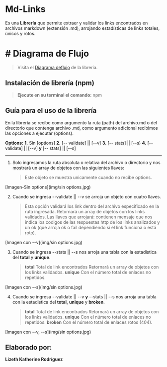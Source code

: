 # Md-Links

Es una **Librería** que permite extraer y validar los links encontrados en archivos markdown (extensión .md), arrojando estadísticas de links totales, únicos y rotos.


# # Diagrama de Flujo

 
>Visita el [Diagrama deflujo](https://app.diagrams.net/?src=about#G1stVv-aFUTqD1gMZ9KUmnc41548GK7a1e) de la librería.


## Instalación de librería (npm)

> **Ejecute en su terminal el comando:** npm

## Guía para el uso de la librería

En la librería se recibe como argumento la ruta (path) del archivo.md o del directorio que contenga archivo .md, como argumento adicional recibimos las opciones a ejecutar (options).

**Options:**
**1.** Sin [options]
**2.** [-- validate] || [--v]
**3.**  [-- stats] || [--s)
**4.**  [-- validate] || [--v] **y** [-- stats] || [--s]
___________
1. Solo ingresamos la ruta absoluta o relativa del archivo o directorio y nos mostrará un array de objetos con las siguientes llaves:
	> Este objeto se muestra unicamente cuando no recibe options. 
	
[Imagen-Sin options](img/sin options.jpg)

2. Cuando se ingresa --validate || --v se arroja un objeto con cuatro llaves.
	> Esta opción validará los link dentro del archivo especificado en la ruta ingresada.
    > Retornará un array de objetos con los links validados. 
    > Las llaves que arrojará: contienen mensaje  que nos indica los codigos de las respuestas http de los links analizados  y un ok (que arroja ok o fail dependiendo si el link funciona o está roto).
    
[Imagen con --v](img/sin options.jpg)

3. Cuando se ingresa --stats || --s nos arroja una tabla con la estadistica del **total** y  **unique**.
	> **total**  Total de link encontrados
    > Retornará un array de objetos con los links validados. 
    > **unique** Con el número total de enlaces no repetidos.
    
[Imagen con --s](img/sin options.jpg)

4. Cuando se ingresa --validate || --v  **y** --stats || --s nos arroja una tabla con la estadistica del **total**, **unique** y **broken**.
	> **total**  Total de link encontrados
    > Retornará un array de objetos con los links validados. 
    > **unique** Con el número total de enlaces no repetidos.
    > **broken** Con el número total de enlaces rotos (404).

[Imagen con --v, --s](img/sin options.jpg)
    
## Elaborado por:

**Lizeth Katherine Rodríguez** 